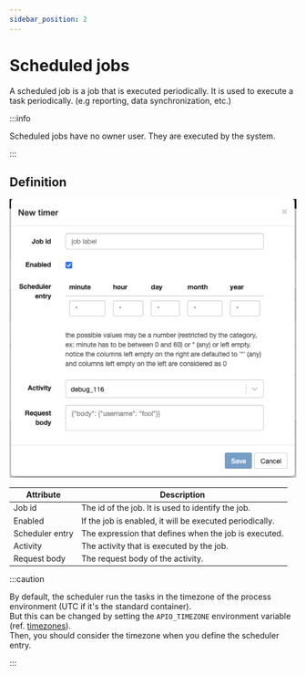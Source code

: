 ```yaml
---
sidebar_position: 2
---
```


# Scheduled jobs

A scheduled job is a job that is executed periodically. It is used to execute a task periodically. (e.g reporting, data synchronization, etc.)

:::info

Scheduled jobs have no owner user. They are executed by the system.

:::

## Definition

![Scheduled job definition](img/new-scheduled-job.png)

| Attribute | Description |
| --------- | ----------- |
| Job id | The id of the job. It is used to identify the job. |
| Enabled | If the job is enabled, it will be executed periodically. |
| Scheduler entry | The expression that defines when the job is executed. |
| Activity | The activity that is executed by the job. |    
| Request body | The request body of the activity. |

:::caution

By default, the scheduler run the tasks in the timezone of the process environment (UTC if it's the standard container).  
But this can be changed by setting the `APIO_TIMEZONE` environment variable (ref. [timezones](https://en.wikipedia.org/wiki/List_of_tz_database_time_zones)).  
Then, you should consider the timezone when you define the scheduler entry.

:::